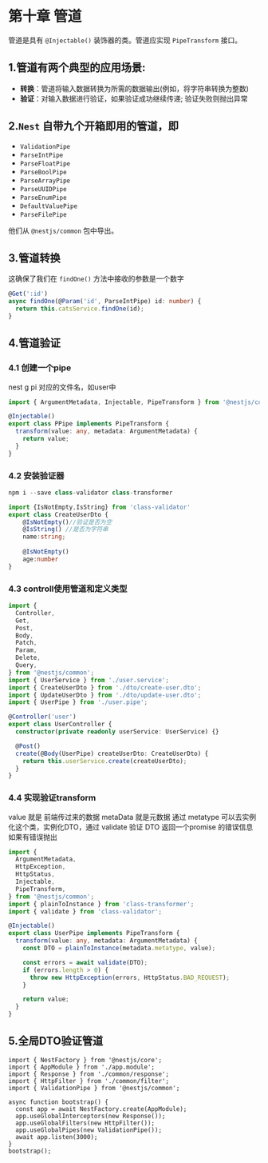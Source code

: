 # 第十章 管道

管道是具有 `@Injectable()` 装饰器的类。管道应实现 `PipeTransform` 接口。

## 1.管道有两个典型的应用场景:

- **转换**：管道将输入数据转换为所需的数据输出(例如，将字符串转换为整数)
- **验证**：对输入数据进行验证，如果验证成功继续传递; 验证失败则抛出异常

## 2.`Nest` 自带九个开箱即用的管道，即

- `ValidationPipe`
- `ParseIntPipe`
- `ParseFloatPipe`
- `ParseBoolPipe`
- `ParseArrayPipe`
- `ParseUUIDPipe`
- `ParseEnumPipe`
- `DefaultValuePipe`
- `ParseFilePipe`

他们从 `@nestjs/common` 包中导出。

## 3.管道转换

这确保了我们在 `findOne()` 方法中接收的参数是一个数字

~~~ts
@Get(':id')
async findOne(@Param('id', ParseIntPipe) id: number) {
  return this.catsService.findOne(id);
}
~~~

## 4.管道验证

### 4.1 创建一个pipe

nest g pi 对应的文件名，如user中

~~~ts
import { ArgumentMetadata, Injectable, PipeTransform } from '@nestjs/common';

@Injectable()
export class PPipe implements PipeTransform {
  transform(value: any, metadata: ArgumentMetadata) {
    return value;
  }
}
~~~

### 4.2 安装验证器

~~~ts
npm i --save class-validator class-transformer
~~~

~~~ts
import {IsNotEmpty,IsString} from 'class-validator'
export class CreateUserDto {
    @IsNotEmpty()//验证是否为空
    @IsString() //是否为字符串
    name:string;
 
    @IsNotEmpty()
    age:number
}
~~~

### 4.3 controll使用管道和定义类型

~~~ts
import {
  Controller,
  Get,
  Post,
  Body,
  Patch,
  Param,
  Delete,
  Query,
} from '@nestjs/common';
import { UserService } from './user.service';
import { CreateUserDto } from './dto/create-user.dto';
import { UpdateUserDto } from './dto/update-user.dto';
import { UserPipe } from './user.pipe';

@Controller('user')
export class UserController {
  constructor(private readonly userService: UserService) {}

  @Post()
  create(@Body(UserPipe) createUserDto: CreateUserDto) {
    return this.userService.create(createUserDto);
  }
}
~~~

### 4.4 实现验证transform

value 就是 前端传过来的数据 metaData 就是元数据 通过 metatype 可以去实例化这个类，实例化DTO，通过 validate 验证 DTO 返回一个promise 的错误信息 如果有错误抛出

~~~ts
import {
  ArgumentMetadata,
  HttpException,
  HttpStatus,
  Injectable,
  PipeTransform,
} from '@nestjs/common';
import { plainToInstance } from 'class-transformer';
import { validate } from 'class-validator';

@Injectable()
export class UserPipe implements PipeTransform {
  transform(value: any, metadata: ArgumentMetadata) {
    const DTO = plainToInstance(metadata.metatype, value);

    const errors = await validate(DTO);
    if (errors.length > 0) {
      throw new HttpException(errors, HttpStatus.BAD_REQUEST);
    }

    return value;
  }
}
~~~

## 5.全局DTO验证管道

~~~tsx
import { NestFactory } from '@nestjs/core';
import { AppModule } from './app.module';
import { Response } from './common/response';
import { HttpFilter } from './common/filter';
import { ValidationPipe } from '@nestjs/common';

async function bootstrap() {
  const app = await NestFactory.create(AppModule);
  app.useGlobalInterceptors(new Response());
  app.useGlobalFilters(new HttpFilter());
  app.useGlobalPipes(new ValidationPipe());
  await app.listen(3000);
}
bootstrap();
~~~

